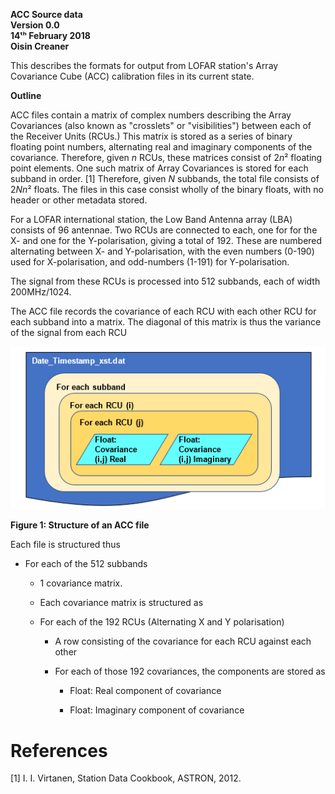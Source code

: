 **ACC Source data\
Version 0.0\
14ᵗʰ February 2018\
Oisin Creaner**

This describes the formats for output from LOFAR station's Array
Covariance Cube (ACC) calibration files in its current state.

**Outline**

ACC files contain a matrix of complex numbers describing the Array
Covariances (also known as "crosslets" or "visibilities") between each
of the Receiver Units (RCUs.) This matrix is stored as a series of
binary floating point numbers, alternating real and imaginary components
of the covariance. Therefore, given *n* RCUs, these matrices consist of
2*n*² floating point elements. One such matrix of Array Covariances is
stored for each subband in order. \[1\] Therefore, given *N* subbands,
the total file consists of 2*Nn*² floats. The files in this case
consist wholly of the binary floats, with no header or other metadata
stored.

For a LOFAR international station, the Low Band Antenna array (LBA)
consists of 96 antennae. Two RCUs are connected to each, one for for the
X- and one for the Y-polarisation, giving a total of 192. These are
numbered alternating between X- and Y-polarisation, with the even
numbers (0-190) used for X-polarisation, and odd-numbers (1-191) for
Y-polarisation.

The signal from these RCUs is processed into 512 subbands, each of width
200MHz/1024.

The ACC file records the covariance of each RCU with each other RCU for
each subband into a matrix.  The diagonal of this matrix is thus the variance of the signal from each RCU

![Design Diagram](/images/ACC_Source_Fig1.PNG)

**Figure 1: Structure of an ACC file**

Each file is structured thus

-   For each of the 512 subbands

    -   1 covariance matrix.

    -   Each covariance matrix is structured as

    -   For each of the 192 RCUs (Alternating X and Y polarisation)

        -   A row consisting of the covariance for each RCU against each
            other

        -   For each of those 192 covariances, the components are stored
            as

            -   Float: Real component of covariance

            -   Float: Imaginary component of covariance

References
==========
\[1\] I. I. Virtanen, Station Data Cookbook, ASTRON, 2012. 
